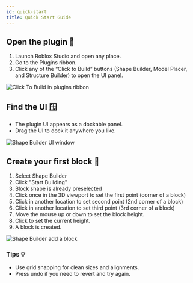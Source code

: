 ```yaml
---
id: quick-start
title: Quick Start Guide
---
```


## Open the plugin 🧰

1. Launch Roblox Studio and open any place.
2. Go to the Plugins ribbon.
3. Click any of the “Click to Build” buttons (Shape Builder, Model Placer, and Structure Builder) to open the UI panel.

![Click To Build in plugins ribbon](/img/verify-plugin.png)

## Find the UI 🪟

-   The plugin UI appears as a dockable panel.
-   Drag the UI to dock it anywhere you like.

![Shape Builder UI window](/img/shape-builder-ui-window.png)

## Create your first block 🧱

1. Select Shape Builder
2. Click "Start Building"
3. Block shape is already preselected
4. Click once in the 3D viewport to set the first point (corner of a block)
5. Click in another location to set second point (2nd corner of a block)
6. Click in another location to set third point (3rd corner of a block)
7. Move the mouse up or down to set the block height.
8. Click to set the current height.
9. A block is created.

![Shape Builder add a block](/img/create-a-block2.gif)

### Tips 💡

-   Use grid snapping for clean sizes and alignments.
-   Press undo if you need to revert and try again.
